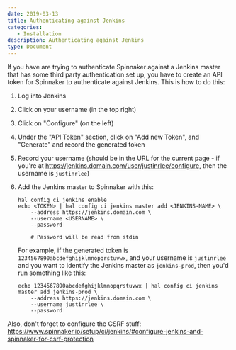 ```yaml
---
date: 2019-03-13
title: Authenticating against Jenkins
categories:
   - Installation
description: Authenticating against Jenkins
type: Document
---
```


If you have are trying to authenticate Spinnaker against a Jenkins master that has some third party authentication set up, you have to create an API token for Spinnaker to authenticate against Jenkins.  This is how to do this:

1. Log into Jenkins
2. Click on your username (in the top right)
3. Click on "Configure" (on the left)
4. Under the "API Token" section, click on "Add new Token", and "Generate" and record the generated token
5. Record your username (should be in the URL for the current page - if you're at https://jenkins.domain.com/user/justinrlee/configure, then the username is `justinrlee`)
6. Add the Jenkins master to Spinnaker with this:

    ```
    hal config ci jenkins enable
    echo <TOKEN> | hal config ci jenkins master add <JENKINS-NAME> \
        --address https://jenkins.domain.com \
        --username <USERNAME> \
        --password

        # Password will be read from stdin
    ```

    For example, if the generated token is `1234567890abcdefghijklmnopqrstuvwx`,  and your username is `justinrlee` and you want to identify the Jenkins master as `jenkins-prod`, then you'd run something like this:
    ```
    echo 1234567890abcdefghijklmnopqrstuvwx | hal config ci jenkins master add jenkins-prod \
        --address https://jenkins.domain.com \
        --username justinrlee \
        --password
    ```

Also, don't forget to configure the CSRF stuff: https://www.spinnaker.io/setup/ci/jenkins/#configure-jenkins-and-spinnaker-for-csrf-protection
